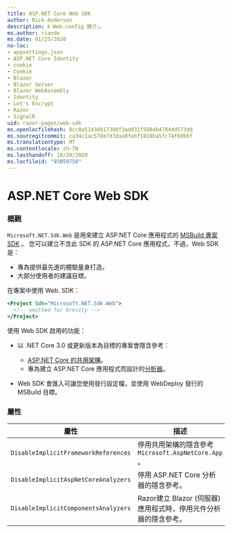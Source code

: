 ```yaml
---
title: ASP.NET Core Web SDK
author: Rick-Anderson
description: 《 Web.config 簡介」。
ms.author: riande
ms.date: 01/25/2020
no-loc:
- appsettings.json
- ASP.NET Core Identity
- cookie
- Cookie
- Blazor
- Blazor Server
- Blazor WebAssembly
- Identity
- Let's Encrypt
- Razor
- SignalR
uid: razor-pages/web-sdk
ms.openlocfilehash: 8cc0a51d3d917300f3add31f5884b4784dd573dd
ms.sourcegitcommit: ca34c1ac578e7d3daa0febf1810ba5fc74f60bbf
ms.translationtype: MT
ms.contentlocale: zh-TW
ms.lasthandoff: 10/30/2020
ms.locfileid: "93059750"
---
```

# <a name="aspnet-core-web-sdk"></a>ASP.NET Core Web SDK

### <a name="overview"></a>概觀

`Microsoft.NET.Sdk.Web` 是用來建立 ASP.NET Core 應用程式的 [MSBuild 專案 SDK](/visualstudio/msbuild/how-to-use-project-sdk) 。 您可以建立不含此 SDK 的 ASP.NET Core 應用程式，不過，Web SDK 是：

* 專為提供最先進的體驗量身打造。
* 大部分使用者的建議目標。

在專案中使用 Web. SDK：

  ```xml
  <Project Sdk="Microsoft.NET.Sdk.Web">
    <!-- omitted for brevity -->
  </Project>
  ```

使用 Web SDK 啟用的功能：

* 以 .NET Core 3.0 或更新版本為目標的專案會隱含參考：

  * [ASP.NET Core 的共用架構](xref:fundamentals/metapackage-app)。
  * 專為建立 ASP.NET Core 應用程式而設計的[分析器](/visualstudio/extensibility/getting-started-with-roslyn-analyzers)。
* Web SDK 會匯入可讓您使用發行設定檔，並使用 WebDeploy 發行的 MSBuild 目標。

### <a name="properties"></a>屬性

| 屬性 | 描述 |
| -------- | ----------- |
| `DisableImplicitFrameworkReferences` | 停用共用架構的隱含參考 `Microsoft.AspNetCore.App` 。 |
| `DisableImplicitAspNetCoreAnalyzers` | 停用 ASP.NET Core 分析器的隱含參考。 |
| `DisableImplicitComponentsAnalyzers` | Razor建立 Blazor (伺服器) 應用程式時，停用元件分析器的隱含參考。 |
